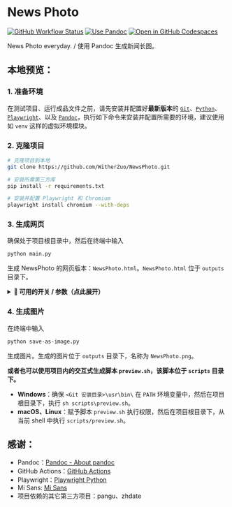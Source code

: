 # News Photo

[![GitHub Workflow Status](https://img.shields.io/github/actions/workflow/status/WitherZuo/NewsPhoto/main.yml?style=for-the-badge&logo=github-actions&logoColor=white)](https://github.com/WitherZuo/NewsPhoto/actions) [![Use Pandoc](https://img.shields.io/badge/Pandoc-%23f5f5f5?style=for-the-badge&logo=markdown&logoColor=%23000&labelColor=%23ddd)](https://pandoc.org) [![Open in GitHub Codespaces](https://img.shields.io/badge/_-Open%20in%20GitHub%20Codespaces-%2324292e?style=for-the-badge&logo=github&logoColor=%23ffffff&labelColor=%232f363d&color=%2324292e)](https://codespaces.new/WitherZuo/NewsPhoto?quickstart=1)

News Photo everyday. / 使用 Pandoc 生成新闻长图。

## 本地预览：

### 1. 准备环境

在测试项目、运行成品文件之前，请先安装并配置好**最新版本**的 [`Git`](https://git-scm.com/downloads)、[`Python`](https://www.python.org/downloads/)、[`Playwright`](https://playwright.dev/python/docs/intro#installing-playwright)、以及 [`Pandoc`](https://pandoc.org/installing.html)，执行如下命令来安装并配置所需要的环境，建议使用如 `venv` 这样的虚拟环境模块。

### 2. 克隆项目
```bash
# 克隆项目到本地
git clone https://github.com/WitherZuo/NewsPhoto.git

# 安装所需第三方库
pip install -r requirements.txt

# 安装并配置 Playwright 和 Chromium
playwright install chromium --with-deps
```

### 3. 生成网页

确保处于项目根目录中，然后在终端中输入

```bash
python main.py
```

生成 NewsPhoto 的网页版本：`NewsPhoto.html`。`NewsPhoto.html` 位于 `outputs` 目录下。

<details>
<summary><b>📌 可用的开关 / 参数（点此展开）</b></summary>

```bash
# 命令格式
python main.py [-h] [-g GREETING_TEXT] [-s STYLE_NAME] [NEWS_FILE]

# 开关 / 参数说明：
NEWS_FILE：
生成 NewsPhoto 时所使用的新闻稿文件路径。（默认值：./news.txt）

-g / --greeting GREETING_TEXT：
问候内容文本。（默认值：……）

-s / --style STYLE_NAME：
生成 NewsPhoto 时所使用的样式，可选值：light | dark | springfestival。（默认值：light）
```

</details>

### 4. 生成图片

在终端中输入

```bash
python save-as-image.py
```

生成图片。生成的图片位于 `outputs` 目录下，名称为 `NewsPhoto.png`。

**或者也可以使用项目内的交互式生成脚本 `preview.sh`，该脚本位于 `scripts` 目录下。**

- **Windows**：确保 `<Git 安装目录>\usr\bin\` 在 `PATH` 环境变量中，然后在项目根目录下，执行 `sh scripts\preview.sh`。
- **macOS、Linux**：赋予脚本 `preview.sh` 执行权限，然后在项目根目录下，从当前 shell 中执行 `scripts/preview.sh`。

## 感谢：

- Pandoc：[Pandoc - About pandoc](https://pandoc.org)
- GitHub Actions：[GitHub Actions](https://github.com/features/actions)
- Playwright：[Playwright Python](https://playwright.dev/python/)
- Mi Sans: [Mi Sans](https://hyperos.mi.com/font)
- 项目依赖的其它第三方项目：pangu、zhdate
